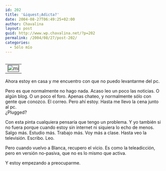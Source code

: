 ```yaml
---
id: 202
title: '&iquest;Adicta?'
date: 2004-08-27T06:49:25+02:00
author: Chavalina
layout: post
guid: http://www.wp.chavalina.net/?p=202
permalink: /2004/08/27/post-202/
categories:
  - Sólo mío
---
```

<table cellspacing="5" cellpadding="10" width="1" align="left">
  <tr>
    <td>
      <img src="http://www.chavalina.net/imagenes/fotos/adicta.jpg" border="1" alt=mi cerveza, mis verduras y mi pc" border="1">
    </td>
  </tr>
</table>

Ahora estoy en casa y me encuentro con que no puedo levantarme del pc. 

Pero es que normalmente no hago nada. Acaso leo un poco las noticias. O algún blog. O un poco el foro. Apenas chateo, y normalmente sólo con gente que conozco. El correo. Pero ahí estoy. Hasta me llevo la cena junto al pc.  
&iquest;Plugged?

Con esta pinta cualquiera pensaría que tengo un problema. Y yo también si no fuera porque cuando estoy sin internet ni siquiera lo echo de menos. Salgo más. Estudio más. Trabajo más. Voy más a clase. Hasta veo la televisión. Escribo. Leo.

Pero cuando vuelvo a Blanca, recupero el vicio. Es como la teleadicción, pero en versión no-pasiva, que no es lo mismo que activa.

Y estoy empezando a preocuparme.